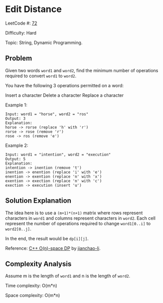 # Edit Distance

LeetCode #: [72](https://leetcode.com/problems/edit-distance/)

Difficulty: Hard

Topic: String, Dynamic Programming.

## Problem

Given two words `word1` and `word2`, find the minimum number of operations required to convert `word1` to `word2`.

You have the following 3 operations permitted on a word:

Insert a character
Delete a character
Replace a character

Example 1:

```text
Input: word1 = "horse", word2 = "ros"
Output: 3
Explanation: 
horse -> rorse (replace 'h' with 'r')
rorse -> rose (remove 'r')
rose -> ros (remove 'e')
```

Example 2:

```text
Input: word1 = "intention", word2 = "execution"
Output: 5
Explanation: 
intention -> inention (remove 't')
inention -> enention (replace 'i' with 'e')
enention -> exention (replace 'n' with 'x')
exention -> exection (replace 'n' with 'c')
exection -> execution (insert 'u')
```

## Solution Explanation

The idea here is to use a `(m+1)*(n+1)` matrix where rows represent characters in `word1` and columns represent characters in `word2`. Each cell represent the number of operations required to change `word1[0..i]` to `word2[0..j]`.

In the end, the result would be `dp[i][j]`.

Reference: [C++ O(n)-space DP](https://leetcode.com/problems/edit-distance/discuss/25846/C%2B%2B-O(n)-space-DP) by [jianchao-li](https://leetcode.com/jianchao-li).

## Complexity Analysis

Assume m is the length of `word1` and n is the length of `word2`.

Time complexity: O(m*n)

Space complexity: O(m*n)
